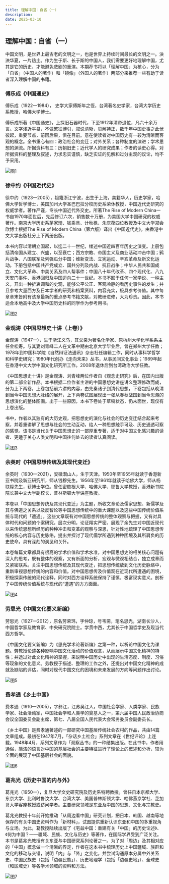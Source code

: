 ```yaml
---
title: 理解中国：自省（一）
description: 
date: 2025-03-10
---
```


## 理解中国：自省（一）

中国文明，是世界上最古老的文明之一，也是世界上持续时间最长的文明之一。泱泱华夏，一片热土。作为生于斯、长于斯的中国人，我们需要更好地理解中国，尤其是它的历史，才能避免悲剧的重演。本期荐书将以「理解中国」为核心，分为「自省」（中国人的著作）和「镜像」（外国人的著作）两部分来推荐一些有助于读者深入理解中国的书籍。


### 傅乐成《中国通史》

傅乐成（1922—1984）， 史学大家傅斯年之侄，台湾著名史学家，台湾大学历史系教授，哈佛大学博士。

傅乐成所著《中国通史》，上探旧石器时代，下至1912年清帝退位，凡六十余万言。文字浅近平易，不做繁征博引，叙说清晰，见解持正，数千年中国史事之此伏彼起，重要节点，前因后果，俱在目前。意在使读者对中国历史有一较为清晰而客观的概念。全书重心有四：政治社会的变迁；对外关系；各种制度的演进；学术思想的渊流。所据资料有三：历朝旧史；近代学人的研究成果；作者的读史心得。对所据资料的整理及叙述，力求忠实谨慎，缺乏实证的见解和过分主观的议论，均不予采用。

![图1](幻灯片1.PNG)

### 徐中约《中国近代史》

徐中约（1923—2005），祖籍浙江宁波，出生于上海，美籍华人，历史学家，哈佛大学哲学博士，美国加州大学圣巴巴拉分校历史系荣休教授，中国近代史研究的权威学者。著作严谨，专长中国近代外交史。所著The Rise of Modern China一书自1970年面世后，先后修订六次，销售数十万册，为美国大学中国研究的权威著作。南京大学历史系茅家琦、钱乘旦、计秋枫、朱庆葆四位教授及中文大学郑会欣博士根据The Rise of Modern China（第六版）译出《中国近代史》，由香港中文大学出版社分上下两册出版。

本书内容以清朝立国起，以迄二十一世纪，缕述中国近四百年历史之演变。上册包括清帝国从建立、兴盛，以至衰亡；西方宗教、帝国主义及商业活动冲击中国；鸦片战争、八国联军及列强瓜分中国；维新变法、立宪运动、辛亥革命及新文化运动。下册包括中国共产党成立、国共分列及内战、抗日战争；中华人民共和国成立、文化大革命、中美关系及四人帮事件；中国八十年代改革、四个现代化、八九天安门事件、香港回归及中国迈向二十一世纪。本书不囿于任何一家学说、一种主义，开出一种折衷调和的史观，能够公平公正、客观冷静的看历史事件的发生；并且参考大量西方及日本学者的研究和档案资料，内容充实，极具参考价值。其中每章章末皆附有该章最新的重点参考书籍文献，对教研进修，大为珍贵。因此，本书适合本地高中及大学中国历史科的同学作为参考用书。

![图2](幻灯片2.PNG)

### 金观涛《中国思想史十讲（上卷）》

金观涛（1947—），生于浙江义乌，其父亲为著名化学家、原杭州大学化学系系主任金松寿。与其妻刘青峰二人在文革中期由北京大学毕业后，曾在郑州大学任教；1978年到中国科学院《自然辩证法通讯》杂志社任编辑工作，同时从事科学哲学和科学史研究；1980年代创办《走向未来》丛书，从事民间文化事业；1989年起在香港中文大学中国文化研究所工作。2008年退休后到台湾政治大学任教。

《中国思想史十讲》是金观涛、刘青峰两位作者自《观念史研究》后，在国内出版的第二部全新作品。本书根据二位作者主讲的中国思想史讲座讲义整理修改而成，分为上下两卷，上卷包括前六讲的内容，由先秦诸子到清代思想，下卷包括从晚清到当今中国思想大脉络的展开，上下两卷试图展现出一张从春秋战国到当今思潮的思想演化的整体图画。出于一些原因，本书下卷处于草稿状态，仍未面世，现仅有上卷出版。

书中，作者以其独有的大历史观，把思想史的演化与社会的历史变迁结合起来考察，并着重讲解了思想与社会的生动互动，给人一种思想触手可及、历史通透可察的感觉。该书是当代关于中国思想史的一部厚重专著，适于对中国文化感兴趣的读者、更适于关心人类文明和中国往何处去的读者认真阅读。

![图3](幻灯片3.PNG)

### 余英时《中国思想传统及其现代变迁》

余英时（1930—2021），安徽潜山人，生于天津。1950年至1955年就读于香港新亚书院及新亚研究所，师从钱穆先生。1956年至1961年就读于哈佛大学，师从杨联陞先生，获博士学位。曾任密歇根大学、哈佛大学、耶鲁大学教授，香港新书院院长兼中文大学副校长，普林斯顿大学讲座教授。

本卷以「中国思想传统及其现代变迁」为主题，所收文章论及儒家思想、新儒学及其与佛道之关系以及反智论等中国思想传统中的重大课题以及这些中国传统价值系统与现代的「遭遇」。这些文章既有对中国思想传统的整体观察与把握，又有对具体时代和问题的个案研究，层次分明，论证翔实严密。展现了余先生对中国近现代以来传统思想所经历的种种冲击和变革的观察与深思，针对性地疏理了中国思想传统的核心内容与历史脉络，提出并探讨了现代儒学所遇到种种困境及其所肩负的历史使命。具有深刻的洞见和关怀。

本卷每篇文章都具有很高的学术价值和学术水准，对中国思想史的相关核心问题有深入的思考，既有整体的观察，又有断面的分析，宏观与微观相结合，独立成章而又紧密联系。关注中国思想传统及其现代变迁，把思想传统放到文化历史脉络中，重新审视思想传统的内容和价值。对中国思想传及价值观在近现代所遭遇的困境，积极探索传统的现代诠释，同时对西方诠释系统保持了谨慎，极富现实意义。剖析了中国传统价值系统与现代的“遭遇”的方方面面。

![图4](幻灯片4.PNG)

### 劳思光《中国文化要义新编》

劳思光（1927—2012），原名劳荣玮，字仲琼，号韦斋，笔名思光，湖南长沙人，中国哲学家及教育家、中央研究院院士。学贯中西，尤其长于中国哲学史及现当代西方哲学。

《中国文化要义新编》为《思光学术论著新编》之第一种，以析论中国文化为课题。劳教授论述各种影响中国文化活动的价值观念，从而展示中国文化精神的特性；并透过对此文化精神的掌握，来说明中国历史中出现的生活态度、制度、习俗等现象的文化意义。劳教授于描述、整理的工作之外，还提出对中国文化精神的成就及缺陷的评估，同时对现代中国文化的困境和未来发展的方向等问题作出讨论。

![图5](幻灯片5.PNG)

### 费孝通《乡土中国》

费孝通（1910—2005），字彝江，江苏吴江人，中国社会学家、人类学家、民族学家、社会活动家，中国社会学和人类学的奠基人之一，第六届中国人民政治协商会议全国委员会副主席，第七、八届全国人民代表大会常务委员会副委员长。

《乡土中国》是费孝通著述的一部研究中国基层传统社会农村的作品，共由14篇文章组成。最初在1947年7月，「杂话乡土社会」系列文章在《世纪评论》上连载。1948年4月，系列文章作为「观察丛书」的一种结集出版。在此书中，作者用通俗，简洁的语言对中国的基层社会的主要特征进行了理论上的概述和分析，较为全面的展现了中国基层社会的面貌。

![图6](幻灯片6.PNG)

### 葛兆光《历史中国的内与外》

葛兆光（1950—），复旦大学文史研究院及历史系特聘教授。曾任日本京都大学、东京大学、比利时鲁汶大学、台湾大学、美国普林斯顿大学、哈佛燕京学社、芝加哥大学客座教授或访问学者。主要研究领域是东亚及中国的思想、文化与宗教史。

葛兆光教授十年前开始推动「从周边看中国」研究计划，把日本、韩国、越南等地保存的有关中国史资料作为「新材料」，试图提供重新认识东亚和中国的多重视角与立场。为此，葛教授陆续出版了《宅兹中国：重建有关「中国」的历史论述》、《何为中国？——疆域、民族、文化与历史》等著作，在国际学界受到广泛关注。本书是葛兆光教授有关东亚与中国研究系列论著之一。为了对「周边」及其相对应的「中国」概念做一个清晰的界定，作者在这本书中梳理历史上中国疆域、族群和文化的移动与交错，说明「内」与「外」之变化，并尝试沟通原本分属中外关系史、中国民族史（包括「边疆民族」）、历史地理学（包括「边疆史地」）、全球史（和区域史）等各学术领域的资料和方法。

![图7](幻灯片7.PNG)

